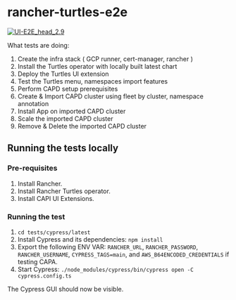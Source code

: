 # rancher-turtles-e2e

[![UI-E2E_head_2.9](https://github.com/rancher-sandbox/rancher-turtles-e2e/actions/workflows/ui-e2e.yaml/badge.svg?branch=main)](https://github.com/rancher-sandbox/rancher-turtles-e2e/actions/workflows/ui-e2e.yaml)

What tests are doing:
1. Create the infra stack ( GCP runner, cert-manager, rancher )
2. Install the Turtles operator with locally built latest chart
3. Deploy the Turtles UI extension
4. Test the Turtles menu, namespaces import features
5. Perform CAPD setup prerequisites
6. Create & Import CAPD cluster using fleet by cluster, namespace annotation
7. Install App on imported CAPD cluster
8. Scale the imported CAPD cluster
9. Remove & Delete the imported CAPD cluster


## Running the tests locally

### Pre-requisites
1. Install Rancher.
2. Install Rancher Turtles operator.
3. Install CAPI UI Extensions.

### Running the test
1. `cd tests/cypress/latest`
2. Install Cypress and its dependencies: `npm install`
3. Export the following ENV VAR: `RANCHER_URL`, `RANCHER_PASSWORD`, `RANCHER_USERNAME`, `CYPRESS_TAGS=main`, and `AWS_B64ENCODED_CREDENTIALS` if testing CAPA.
4. Start Cypress: `./node_modules/cypress/bin/cypress open -C cypress.config.ts`

The Cypress GUI should now be visible.
